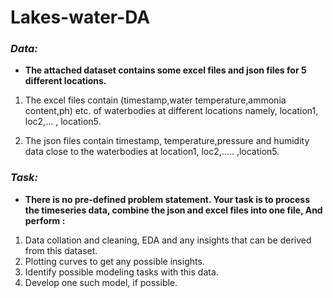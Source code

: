 # Lakes-water-DA

### ***Data:***

- **The attached dataset contains some excel files and json files for 5 different locations.**

1. The excel files contain (timestamp,water temperature,ammonia content,ph) etc. of waterbodies at different locations  namely, location1, loc2,… , location5.

2. The json files contain timestamp, temperature,pressure and humidity data close to the waterbodies at location1, loc2,….. ,location5.



### ***Task:***

- **There is no pre-defined problem statement. Your task is to process the timeseries data, combine the json and excel files into one file, And perform :**

1. Data collation and cleaning, EDA and  any insights that can be derived from this dataset.
2. Plotting curves to get any possible insights.
3. Identify possible modeling tasks with this data.
4. Develop one such model, if possible.
